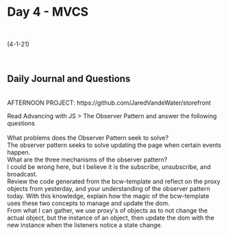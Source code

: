 # Day 4 - MVCS
<br>
  
 (4-1-21)

<br>

## Daily Journal and Questions
<br>
AFTERNOON PROJECT: https://github.com/JaredVandeWater/storefront
<br>


Read Advancing with JS > The Observer Pattern and answer the following questions
<br>
<br>
What problems does the Observer Pattern seek to solve?
<br>
The observer pattern seeks to solve updating the page when certain events happen.
<br>
What are the three mechanisms of the observer pattern?
<br>
I could be wrong here, but I believe it is the subscribe, unsubscribe, and broadcast.
<br>
Review the code generated from the bcw-template and reflect on the proxy objects from yesterday, and your understanding of the observer pattern today. With this knowledge, explain how the magic of the bcw-template uses these two concepts to manage and update the dom.
<br>
From what I can gather, we use proxy's of objects as to not change the actual object, but the instance of an object, then update the dom with the new instance when the listeners notice a state change. 
<br>
